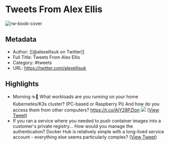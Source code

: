 # Tweets From Alex Ellis

![rw-book-cover](https://pbs.twimg.com/profile_images/1134783444079259648/lP1sBvo1.png)

## Metadata
- Author: [[@alexellisuk on Twitter]]
- Full Title: Tweets From Alex Ellis
- Category: #tweets
- URL: https://twitter.com/alexellisuk

## Highlights
- Morning ☕️👋
  What workloads are you running on your home Kubernetes/K3s cluster? (PC-based or Raspberry Pi)
  And how do you access them from other computers? https://t.co/AjY28PZlon
  ![](https://pbs.twimg.com/media/Fb4MIKuXgAAlDBQ.jpg) ([View Tweet](https://twitter.com/alexellisuk/status/1566703388666040322))
- If you ran a service where you needed to push container images into a customer's private registry...
  How would you manage the authentication?
  Docker Hub is relatively simple with a long-lived service account - everything else seems particularly complex? ([View Tweet](https://twitter.com/alexellisuk/status/1640686166235119616))
